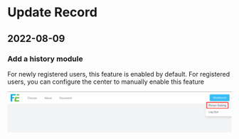 # Update Record

## 2022-08-09

### Add a history module

For newly registered users, this feature is enabled by default. 
For registered users, you can configure the center to manually enable this feature

![image-20221009231252028](../../_resources/images/image-20221009231252028.png)